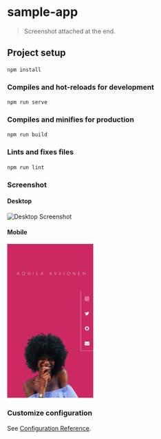 # sample-app

> Screenshot attached at the end.

## Project setup

```
npm install
```

### Compiles and hot-reloads for development

```
npm run serve
```

### Compiles and minifies for production

```
npm run build
```

### Lints and fixes files

```
npm run lint
```
### Screenshot

#### Desktop
<img src="screenshots/desktop.png" alt="Desktop Screenshot" width="200"/>

#### Mobile
<img src="screenshots/mobile.png" alt="Mobile Screenshot" width="200"/>

### Customize configuration

See [Configuration Reference](https://cli.vuejs.org/config/).
